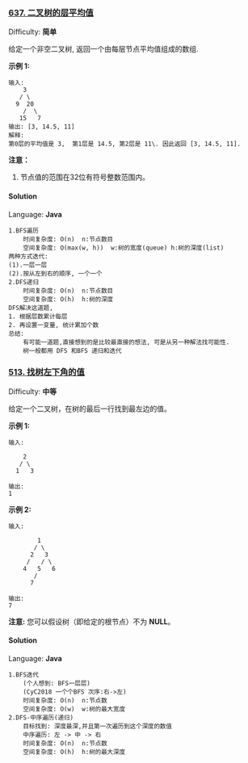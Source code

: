 ### [637\. 二叉树的层平均值](https://leetcode-cn.com/problems/average-of-levels-in-binary-tree/description/)

Difficulty: **简单**


给定一个非空二叉树, 返回一个由每层节点平均值组成的数组.

**示例 1:**

```
输入:
    3
   / \
  9  20
    /  \
   15   7
输出: [3, 14.5, 11]
解释:
第0层的平均值是 3,  第1层是 14.5, 第2层是 11\. 因此返回 [3, 14.5, 11].
```

**注意：**

1.  节点值的范围在32位有符号整数范围内。


#### Solution

Language: **Java**

```
1.BFS遍历
    时间复杂度: O(n)  n:节点数目
    空间复杂度: O(max(w, h))  w:树的宽度(queue) h:树的深度(list)
两种方式迭代: 
(1).一层一层
(2).按从左到右的顺序, 一个一个
2.DFS递归
    时间复杂度: O(n)  n:节点数目
    空间复杂度: O(h)  h:树的深度
​DFS解决这道题,
1. 根据层数累计每层
2. 再设置一变量, 统计累加个数
总结:
    有可能一道题,直接想到的是比较最直接的想法, 可是从另一种解法找可能性.
    树一般都用 DFS 和BFS 递归和迭代
```
### [513\. 找树左下角的值](https://leetcode-cn.com/problems/find-bottom-left-tree-value/)

Difficulty: **中等**


给定一个二叉树，在树的最后一行找到最左边的值。

**示例 1:**

```
输入:

    2
   / \
  1   3

输出:
1
```

**示例 2:**

```
输入:

        1
       / \
      2   3
     /   / \
    4   5   6
       /
      7

输出:
7
```

**注意:** 您可以假设树（即给定的根节点）不为 **NULL**。


#### Solution

Language: **Java**

```
1.BFS迭代
    (个人想到: BFS一层层)
    (CyC2018 一个个BFS 次序:右->左)
    时间复杂度: O(n)  n:节点数
    空间复杂度: O(w)  w:树的最大宽度
2.DFS-中序遍历(递归)
    目标找到: 深度最深,并且第一次遍历到这个深度的数值
    中序遍历: 左 -> 中 -> 右
    时间复杂度: O(n)  n:节点数
    空间复杂度: O(h)  h:树的最大深度
```